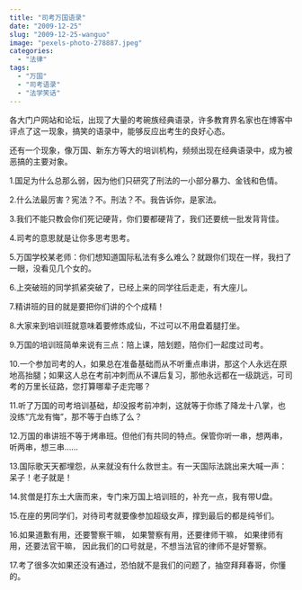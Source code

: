 ```yaml
---
title: "司考万国语录"
date: "2009-12-25"
slug: "2009-12-25-wanguo"
image: "pexels-photo-278887.jpeg"
categories: 
  - "法律"
tags: 
  - "万国"
  - "司考语录"
  - "法学笑话"
---
```



各大门户网站和论坛，出现了大量的考碗族经典语录，许多教育界名家也在博客中评点了这一现象，搞笑的语录中，能够反应出考生的良好心态。

还有一个现象，像万国、新东方等大的培训机构，频频出现在经典语录中，成为被恶搞的主要对象。

1.国足为什么总那么弱，因为他们只研究了刑法的一小部分暴力、金钱和色情。 

2.什么法最厉害？宪法？不。刑法？不。我告诉你，是家法。 

3.我们不能只教会你们死记硬背，你们要都硬背了，我们还要统一批发背背佳。 

4.司考的意思就是让你多思考思考。 

5.万国学校某老师：你们想知道国际私法有多么难么？就跟你们现在一样，我扫了一眼，没看见几个女的。 

6.上突破班的同学抓紧突破了，已经上来的同学往后走走，有大座儿。 

7.精讲班的目的就是要把你们讲的个个成精！ 

8.大家来到培训班就意味着要修炼成仙，不过可以不用盘着腿打坐。 

9.万国的培训班简单来说有三点：陪上课，陪划题，陪你们一起度过司考。 

10.一个参加司考的人，如果总在准备基础而从不听重点串讲，那这个人永远在原地高抬腿；如果这人总在考前冲刺而从不课后复习，那他永远都在一级跳远，可司考的万里长征路，您打算哪辈子走完哪？ 

11.听了万国的司考培训基础，却没报考前冲刺，这就等于你练了降龙十八掌，也没练“亢龙有悔”，那不等于白练了么？ 

12.万国的串讲班不等于烤串班。但他们有共同的特点。保管你听一串，想两串，听两串，想三串…… 

13.国际歌天天都埋怨，从来就没有什么救世主。有一天国际法跳出来大喊一声：呆子！老子就是！ 

14.贫僧是打东土大唐而来，专门来万国上培训班的，补充一点，我有带U盘。 

15.在座的男同学们，对待司考就要像参加超级女声，撑到最后的都是纯爷们。 

16.如果道歉有用，还要警察干嘛， 如果警察有用，还要律师干嘛， 如果律师有用，还要法官干嘛， 因此我们的口号就是，不想当法官的律师不是好警察。 

17.考了很多次如果还没有通过，恐怕就不是我们的问题了，抽空拜拜春哥，你懂的。
